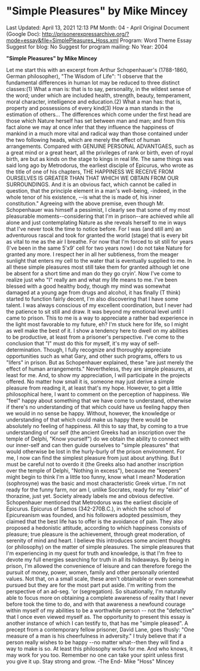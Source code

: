 # "Simple Pleasures" by Mike Mincey

Last Updated: April 13, 2021 12:13 PM
Month: 04 - April
Original Document (Google Doc): http://prisonerexpressarchive.org/?mode=essay&file=SimplePleasures_Hoss.xml
Program: Word Theme Essay
Suggest for blog: No
Suggest for program mailing: No
Year: 2004

**"Simple Pleasures" by Mike Mincey**

Let me start this with an excerpt from Arthur Schopenhauer's (1788-1860, German philosopher), "The Wisdom of Life":
"I observe that the fundamental differences in human lot may be reduced to three distinct classes:(1) What a man is: that is to say, personality, in the wildest sense of the word; under which are included health, strength, beauty, temperament, moral character, intelligence and education.(2) What a man has: that is, property and possessions of every kind(3) How a man stands in the estimation of others... The differences which come under the first head are those which Nature herself has set between man and man; and from this fact alone we may at once infer that they influence the happiness of mankind in a much more vital and radical way than those contained under the two following heads, which are merely the effect of human arrangements. Compared with GENUINE PERSONAL ADVANTGAES, such as a great mind or a great heart, all the privileges of rank or birth, even of royal birth, are but as kinds on the stage to kings in real life. The same things was said long ago by Metrodorus, the earliest disciple of Epicurus, who wrote as the title of one of his chapters, THE HAPPINESS WE RECEIVE FROM OURSELVES IS GREATER THAN THAT WHICH WE OBTAIN FROM OUR SURROUNDINGS. And it is an obvious fact, which cannot be called in question, that the principle element in a man's well-being, -indeed, in the whole tenor of his existence, --is what the is made of, his inner constitution."
Agreeing with the above premise, even though Mr. Schopenhauer was himself a pessimist, I clearly see that some of my most pleasurable moments--considering that I'm in prison--are achieved while all alone and just contemplating Nature as she reveals herself to me in ways that I've never took the time to notice before. For I was (and still am) an adventurous rascal and took for granted the world (stage) that is every bit as vital to me as the air I breathe. For now that I'm forced to sit still for years (I've been in the same 5'x9' cell for two years now) I do not take Nature for granted any more. I respect her in all her subtleness, from the meager sunlight that enters my cell to the water that is eventually supplied to me. In all these simple pleasures most still take them for granted although let one be absent for a short time and man do they go cryin'.
Now I've come to realize just who "I" really am and what my life means to me. I've been blessed with a good healthy body, though my mind was somewhat damaged at a young age from drugs and alcohol, it has finally (T think) started to function fairly decent, I'm also discovering that I have some talent. I was always conscious of my excellent coordination, but I never had the patience to sit still and draw. It was beyond my emotional level until I came to prison. This to me is a way to appreciate a rather bad experience in the light most favorable to my future, eh? I'm stuck here for life, so I might as well make the best of it. I show a tendency here to dwell on my abilities to be productive, at least from a prisoner's perspective. I've come to the conclusion that "I" must do this for myself, it's my way of self-determination. Though, I fully recognize and thoroughly appreciate opportunities such as what Gary, and other such programs, offers to us "lifers" in prison.
But as Schopenhauer explained, these "are just merely the effect of human arrangements." Nevertheless, they are simple pleasures, at least for me. And, to show my appreciation, I will participate in the projects offered. No matter how small it is, someone may just derive a simple pleasure from reading it, at least that's my hope.
However, to get a little philosophical here, I want to comment on the perception of happiness. We "feel" happy about something that we have come to understand, otherwise if there's no understanding of that which could have us feeling happy then we would in no sense be happy. Without, however, the knowledge or understanding of that which could make us happy there would be absolutely no feeling of happiness. All this to say that, by coming to a true understanding of our self (the ancient Greeks had an inscription over the temple of Delphi, "Know yourself") do we obtain the ability to connect with our inner-self and can then guide ourselves to "simple pleasures" that would otherwise be lost in the hurly-burly of the prison environment.
For me, I now can find the simplest pleasure from just about anything. But I must be careful not to overdo it (the Greeks also had another inscription over the temple of Delphi, "Nothing in excess"), because me "keepers" might begin to think I'm a little too funny, know what I mean? Moderation (sophrosyne) was the basic and most characteristic Greek virtue. I'm not ready for the funny farm, nor am I, unlike Socrates, ready for my "elixir" of thorazine, just yet. Society already labels me and obvious defective.
Schopenhauer mentioned that Metrodorus was the earliest disciple of Epicurus. Epicurus of Samos (342-270B.C.), in which the school of Epicureanism was founded, and his followers adopted pessimism, they claimed that the best life has to offer is the avoidance of pain. They also proposed a hedonistic attitude, according to which happiness consists of pleasure; true pleasure is the achievement, through great moderation, of serenity of mind and heart. I believe this introduces some ancient thoughts (or philosophy) on the matter of simple pleasures.
The simple pleasures that I'm experiencing in my quest for truth and knowledge, is that I'm free to devote my full energies searching for truth in all its hideaways. By being in prison, I'm allowed the convenience of leisure and can therefore forego the pursuit of money, power, women, family and other personally oriented values. Not that, on a small scale, these aren't obtainable or even somewhat pursued but they are for the most part put aside. I'm writing from the perspective of an ad-seg. 'or (segregation). So situationally, I'm naturally able to focus more on obtaining a complete awareness of reality that I never before took the time to do, and with that awareness a newfound courage within myself of my abilities to be a worthwhile person -- not the "defective" that I once even viewed myself as.
The opportunity to present this essay is another instance of which I can testify to, that has me "simple pleased". A precept from a contemporary fellow prisoner, David Lane, goes thusly: "One measure of a man is his cheerfulness in adversity." I truly believe that if a person really wishes to be happy --no matter what--then they will find a way to make is so. At least this philosophy works for me. And who knows, it may work for you too. Remember no one can take your spirit unless first you give it up. Stay strong and grow. -The End- Mike "Hoss" Mincey